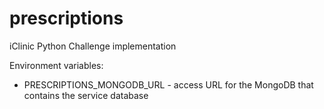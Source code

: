 # prescriptions
iClinic Python Challenge implementation


Environment variables:
- PRESCRIPTIONS_MONGODB_URL - access URL for the MongoDB that contains the service database